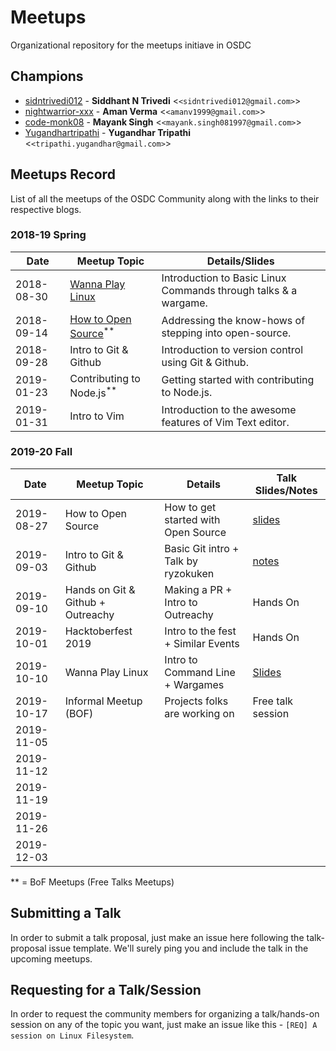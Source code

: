 # Meetups

Organizational repository for the meetups initiave in OSDC

## Champions

- [sidntrivedi012](https://github.com/sidntrivedi012) - **Siddhant N Trivedi** &lt;`<sidntrivedi012@gmail.com>`&gt;
- [nightwarrior-xxx](https://github.com/nightwarrior-xxx) - **Aman Verma** &lt;`<amanv1999@gmail.com>`&gt;
- [code-monk08](https://github.com/code-monk08) - **Mayank Singh** &lt;`<mayank.singh081997@gmail.com>`&gt;
- [Yugandhartripathi](https://github.com/Yugandhartripathi) - **Yugandhar Tripathi** &lt;`<tripathi.yugandhar@gmail.com>`&gt;

## Meetups Record

List of all the meetups of the OSDC Community along with the links to their respective blogs.

### 2018-19 Spring

| Date       | Meetup Topic                                                | Details/Slides                                                  |
| ---------- | ----------------------------------------------------------- | --------------------------------------------------------------- |
| 2018-08-30 | [Wanna Play Linux](https://bit.ly/2NyFacz)                  | Introduction to Basic Linux Commands through talks & a wargame. |
| 2018-09-14 | [How to Open Source](https://bit.ly/2PWTA2Z)<sup>\*\*</sup> | Addressing the know-hows of stepping into open-source.          |
| 2018-09-28 | Intro to Git & Github                                       | Introduction to version control using Git & Github.             |
| 2019-01-23 | Contributing to Node.js<sup>\*\*</sup>                      | Getting started with contributing to Node.js.                   |
| 2019-01-31 | Intro to Vim                                                | Introduction to the awesome features of Vim Text editor.        |

### 2019-20 Fall

| Date       | Meetup Topic                      | Details                             | Talk Slides/Notes                  |
| ---------- | --------------------------------- | ----------------------------------- | ---------------------------------- |
| 2019-08-27 | How to Open Source                | How to get started with Open Source | [slides](https://bit.ly/2zo4okx)   |
| 2019-09-03 | Intro to Git & Github             | Basic Git intro + Talk by ryzokuken | [notes](./community_etiquettes.md) |
| 2019-09-10 | Hands on Git & Github + Outreachy | Making a PR + Intro to Outreachy    | Hands On                           |
| 2019-10-01 | Hacktoberfest 2019                | Intro to the fest + Similar Events  | Hands On                           |
| 2019-10-10 | Wanna Play Linux                  | Intro to Command Line + Wargames    | [Slides](https://kutt.it/8IMFly)                           |
| 2019-10-17 | Informal Meetup (BOF)             | Projects folks are working on       | Free talk session
| 2019-11-05 |                                   |                                     |
| 2019-11-12 |                                   |                                     |
| 2019-11-19 |                                   |                                     |
| 2019-11-26 |                                   |                                     |
| 2019-12-03 |                                   |                                     |

\*\* = BoF Meetups (Free Talks Meetups)

## Submitting a Talk

In order to submit a talk proposal, just make an issue here following the talk-proposal issue template. We'll surely ping you and include the talk in the upcoming meetups.

## Requesting for a Talk/Session

In order to request the community members for organizing a talk/hands-on session on any of the topic you want, just make an issue like this - `[REQ] A session on Linux Filesystem`.
